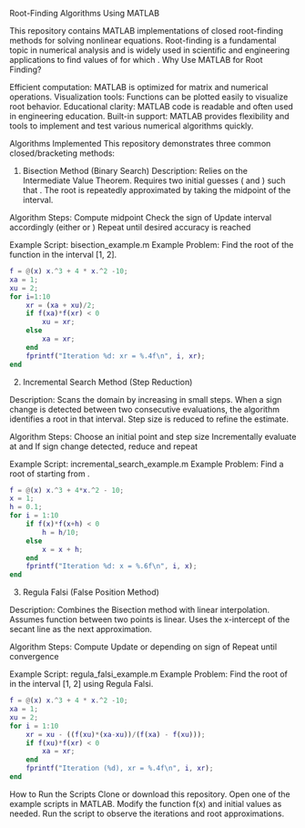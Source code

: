 Root-Finding Algorithms Using MATLAB

This repository contains MATLAB implementations of closed root-finding methods for solving nonlinear equations. Root-finding is a fundamental topic in numerical analysis and is widely used in scientific and engineering applications to find values of  for which .
Why Use MATLAB for Root Finding?

Efficient computation: MATLAB is optimized for matrix and numerical operations.
Visualization tools: Functions can be plotted easily to visualize root behavior.
Educational clarity: MATLAB code is readable and often used in engineering education.
Built-in support: MATLAB provides flexibility and tools to implement and test various numerical algorithms quickly.

Algorithms Implemented
This repository demonstrates three common closed/bracketing methods:

1. Bisection Method (Binary Search)
Description:
Relies on the Intermediate Value Theorem.
Requires two initial guesses ( and ) such that .
The root is repeatedly approximated by taking the midpoint of the interval.

Algorithm Steps:
Compute midpoint 
Check the sign of 
Update interval accordingly (either  or )
Repeat until desired accuracy is reached

Example Script: bisection_example.m
Example Problem:
Find the root of the function  in the interval [1, 2].

```matlab
f = @(x) x.^3 + 4 * x.^2 -10;
xa = 1;
xu = 2;
for i=1:10
    xr = (xa + xu)/2;
    if f(xa)*f(xr) < 0
        xu = xr;
    else
        xa = xr;
    end
    fprintf("Iteration %d: xr = %.4f\n", i, xr);
end
```

2. Incremental Search Method (Step Reduction)

Description:
Scans the domain by increasing  in small steps.
When a sign change is detected between two consecutive evaluations, the algorithm identifies a root in that interval.
Step size is reduced to refine the estimate.

Algorithm Steps:
Choose an initial point and step size 
Incrementally evaluate  at  and 
If sign change detected, reduce  and repeat

Example Script: incremental_search_example.m
Example Problem:
Find a root of  starting from .

```matlab
f = @(x) x.^3 + 4*x.^2 - 10;
x = 1;
h = 0.1;
for i = 1:10
    if f(x)*f(x+h) < 0
        h = h/10;
    else
        x = x + h;
    end
    fprintf("Iteration %d: x = %.6f\n", i, x);
end
```

3. Regula Falsi (False Position Method)

Description:
Combines the Bisection method with linear interpolation.
Assumes function between two points is linear.
Uses the x-intercept of the secant line as the next approximation.

Algorithm Steps:
Compute 
Update  or  depending on sign of 
Repeat until convergence

Example Script: regula_falsi_example.m
Example Problem:
Find the root of  in the interval [1, 2] using Regula Falsi.

```matlab
f = @(x) x.^3 + 4 * x.^2 -10;
xa = 1;
xu = 2;
for i = 1:10
    xr = xu - ((f(xu)*(xa-xu))/(f(xa) - f(xu)));
    if f(xu)*f(xr) < 0
        xa = xr;
    end
    fprintf("Iteration (%d), xr = %.4f\n", i, xr);
end
```
How to Run the Scripts
Clone or download this repository.
Open one of the example scripts in MATLAB.
Modify the function f(x) and initial values as needed.
Run the script to observe the iterations and root approximations.
